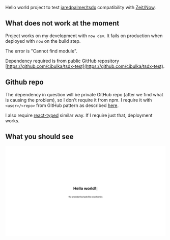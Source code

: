 
Hello world project to test [jaredpalmer/tsdx](https://github.com/jaredpalmer/tsdx) compatibility with [Zeit/Now](https://zeit.co).

## What does not work at the moment

Project works on my development with `now dev`. It fails on production when deployed with `now` on the build step.

The error is "Cannot find module".

Dependency required is from public GitHub repository [https://github.com/cibulka/tsdx-test](https://github.com/cibulka/tsdx-test). 

## Github repo

The dependency in question will be private GitHub repo (after we find what is causing the problem), so I don't require it from npm. I require it with `<user>/<repo>` from GitHub pattern as described [here](https://medium.com/@jonchurch/use-github-branch-as-dependency-in-package-json-5eb609c81f1a). 

I also require [react-typed](https://github.com/ssbeefeater/react-typed) similar way. If I require just that, deployment works.

## What you should see

![screenshot](screenshot.png)


